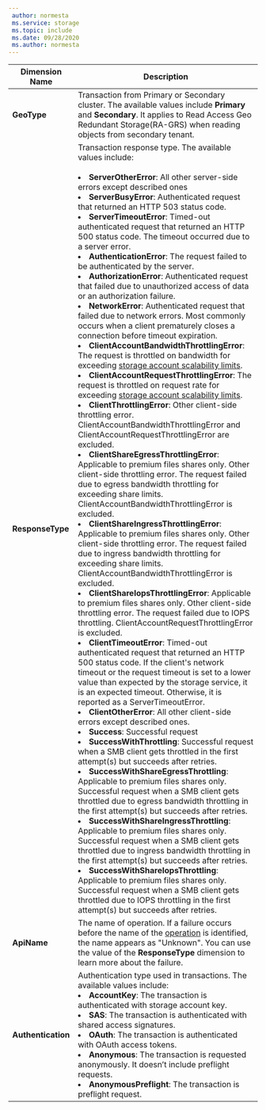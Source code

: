 ```yaml
---
 author: normesta
 ms.service: storage
 ms.topic: include
 ms.date: 09/28/2020
 ms.author: normesta
---
```


| Dimension Name | Description |
| ------------------- | ----------------- |
| **GeoType** | Transaction from Primary or Secondary cluster. The available values include **Primary** and **Secondary**. It applies to Read Access Geo Redundant Storage(RA-GRS) when reading objects from secondary tenant. |
| **ResponseType** | Transaction response type. The available values include: <br/><br/> <li>**ServerOtherError**: All other server-side errors except described ones </li> <li>**ServerBusyError**: Authenticated request that returned an HTTP 503 status code. </li> <li>**ServerTimeoutError**: Timed-out authenticated request that returned an HTTP 500 status code. The timeout occurred due to a server error. </li> <li>**AuthenticationError**: The request failed to be authenticated by the server. </li><li>**AuthorizationError**: Authenticated request that failed due to unauthorized access of data or an authorization failure. </li> <li>**NetworkError**: Authenticated request that failed due to network errors. Most commonly occurs when a client prematurely closes a connection before timeout expiration. </li><li>**ClientAccountBandwidthThrottlingError**: The request is throttled on bandwidth for exceeding [storage account scalability limits](../articles/storage/common/scalability-targets-standard-account.md?toc=%2fazure%2fstorage%2fblobs%2ftoc.json).</li><li>**ClientAccountRequestThrottlingError**: The request is throttled on request rate for exceeding [storage account scalability limits](../articles/storage/common/scalability-targets-standard-account.md?toc=%2fazure%2fstorage%2fblobs%2ftoc.json).<li>**ClientThrottlingError**: Other client-side throttling error. ClientAccountBandwidthThrottlingError and ClientAccountRequestThrottlingError are excluded.</li><li>**ClientShareEgressThrottlingError**: Applicable to premium files shares only. Other client-side throttling error. The request failed due to egress bandwidth throttling for exceeding share limits. ClientAccountBandwidthThrottlingError is excluded.</li><li>**ClientShareIngressThrottlingError**: Applicable to premium files shares only. Other client-side throttling error. The request failed due to ingress bandwidth throttling for exceeding share limits. ClientAccountBandwidthThrottlingError is excluded.</li><li>**ClientShareIopsThrottlingError**: Applicable to premium files shares only. Other client-side throttling error. The request failed due to IOPS throttling. ClientAccountRequestThrottlingError is excluded.</li><li>**ClientTimeoutError**: Timed-out authenticated request that returned an HTTP 500 status code. If the client's network timeout or the request timeout is set to a lower value than expected by the storage service, it is an expected timeout. Otherwise, it is reported as a ServerTimeoutError. </li> <li>**ClientOtherError**: All other client-side errors except described ones. </li> <li>**Success**: Successful request</li> <li> **SuccessWithThrottling**: Successful request when a SMB client gets throttled in the first attempt(s) but succeeds after retries.</li><li> **SuccessWithShareEgressThrottling**: Applicable to premium files shares only. Successful request when a SMB client gets throttled due to egress bandwidth throttling in the first attempt(s) but succeeds after retries.</li><li> **SuccessWithShareIngressThrottling**: Applicable to premium files shares only. Successful request when a SMB client gets throttled due to ingress bandwidth throttling in the first attempt(s) but succeeds after retries.</li><li> **SuccessWithShareIopsThrottling**: Applicable to premium files shares only. Successful request when a SMB client gets throttled due to IOPS throttling in the first attempt(s) but succeeds after retries.</li> |
| **ApiName** | The name of operation. If a failure occurs before the name of the [operation](/rest/api/storageservices/storage-analytics-logged-operations-and-status-messages.md#logged-operations) is identified,  the name appears as "Unknown". You can use the value of the **ResponseType** dimension to learn more about the failure.
| **Authentication** | Authentication type used in transactions. The available values include: <br/> <li>**AccountKey**: The transaction is authenticated with storage account key.</li> <li>**SAS**: The transaction is authenticated with shared access signatures.</li> <li>**OAuth**: The transaction is authenticated with OAuth access tokens.</li> <li>**Anonymous**: The transaction is requested anonymously. It doesn’t include preflight requests.</li> <li>**AnonymousPreflight**: The transaction is preflight request.</li> |
